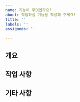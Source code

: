 ```yaml
---
name: 기능이 무엇인가요?
about: 작업하실 기능을 작성해 주세요!
title: ''
labels: ''
assignees: ''

---
```


## 개요

## 작업 사항

## 기타 사항
